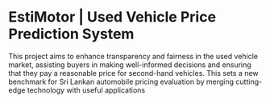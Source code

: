 # EstiMotor | Used Vehicle Price Prediction System

This project aims to enhance transparency and fairness in the used vehicle market, assisting buyers in making well-informed decisions and ensuring that they pay a reasonable price for second-hand vehicles. This sets a new benchmark for Sri Lankan automobile pricing evaluation by merging cutting-edge technology with useful applications
